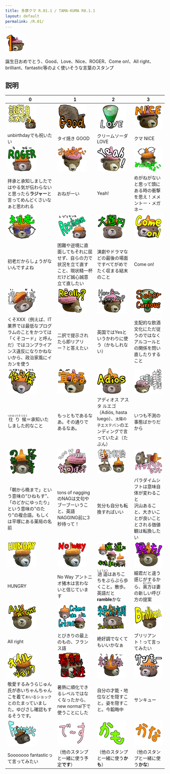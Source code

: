 ```yaml
---
title: 多摩クマ R.01.1 / TAMA-KUMA R0.1.1
layout: default
permalink: /R.01/
---
```


![](images\00_PXL_20240628_100008457_main.png)

誕生日おめでとう、Good、Love、Nice、ROGER、Come on!、All right、brilliant、fantastic等のよく使いそうな言葉のスタンプ

## 説明

| 0 | 1 | 2 | 3 |
|---|---|---|---|
| ![](images\01_PXL_20250218_223224922_誕生日おめでとう.png)| ![](images\02_PXL_20231208_095949460_good.png)| ![](images\03_PXL_20240623_052110621_LOVE.png)| ![](images\04_PXL_20240628_095956204_nice.png)|
|unbirthdayでも祝いたい|タイ焼き GOOD|クリームソーダ LOVE|クマ NICE|
| ![](images\05_IMG_4336_rogrer.png)| ![](images\06_PXL_20240628_100021899_おねがーい.png)| ![](images\07_PXL_20240628_100118865_yeah3.png)| ![](images\08_IMG_4347_めがねがない.png)|
|拝承と承知しましたではやる気が伝わらないと思ったら**ラジャー**と言ってめんどくさいなぁと思われる|おねがーい|Yeah!|めがねがないと思って頭にある時の衝撃を思え！メメントー・メガネー|
| ![](images\09_IMG_4345_初老.png)| ![](images\10_IMG_4337_resilience.png)| ![](images\11_IMG_4349_大団円.png)| ![](images\12_IMG_4337_come_on.png)|
|初老だからしょうがないんですよね|困難や逆境に直面してもそれに屈せず、自らの力で状況を立て直すこと、現状精一杯だけど誠心誠意立て直したい|演劇やドラマなどの最後の場面ですべてがめでたく収まる結末のこと|Come on!|
| ![](images\13_IMG_4349_遺憾.png)| ![](images\14_PXL_20240628_100057584_really.png)| ![](images\15_PXL_20240628_100118865_how_can_i_say_no.png)| ![](images\16_PXL_20240623_052110621_sober_curious.png)|
|くそXXX（例えば、IT業界では最低なプログラムのことをかつては「くそコード」と呼んだ）ではコンプライアンス違反になりかねないから、政治家風にイカンを使う|二択で提示されたら即リアリー？と答えたい|英国ではYesというかわりに使う（かもしれない）|支配的な飲酒文化にただ従うのではなくアルコールとの関係を問い直したりすること|
| ![](images\17_IMG_4334_仕り候.png)| ![](images\18_PXL_20240628_100008457_宜なる.png)| ![](images\19_IMG_4348_adios.png)| ![](images\20_PXL_20240628_100118865_不測の事態.png)|
|<ruby>仕り候<rp>（</rp><rt>つかまつりそうろう</rt><rp>）</rp></ruby>＝承知いたしました的なこと|もっともであるなあ。その通りであるなあ。|アディオス アスタ ルエゴ（Adiós, hasta luego）、`太陽の子エステバン`のエンディングで言っていたよ（たぶん）|いつも不測の事態ばかりだから|
| ![](images\21_IMG_4342_ひねもすのたり.png)| ![](images\22_PXL_20240628_100057584_文句ばっか.png)| ![](images\23_IMG_4343_自分転換.png)| ![](images\24_IMG_4343_パラダイムシフト.png)|
|「朝から晩まで」という意味の“ひねもす”、「のどかにゆったり」という意味の“のたり”の複合語。もしくは平塚にある薬局の名前|tons of naggingのNAGは文句やブーブーいうこと、英語<br/>NAGGING前に3秒待って！|気分も自分も転換すればいい|パラダイムシフトは意味自体が変わること<br/>沢山あること、大きいことが良いこととされる価値観は転換したい|
| ![](images\25_IMG_4338_hungry.png)| ![](images\26_IMG_4338_no_way.png)| ![](images\27_3_kumas_逍遥.png)| ![](images\28_IMG_4340_奥方.png)|
|HUNGRY|No Way アントニオ猪木は言わないと信じています|<ruby>逍遥<rp>（</rp><rt>しょうよう</rt><rp>）</rp></ruby>はあちこちをぶらぶら歩くこと。散歩。英語だと**ramble**かな|細君だと違う感じがするから、<ruby>奥方<rp>（</rp><rt>おくがた</rt><rp>）</rp></ruby>は妻の新しい呼び方の提案<br/>|
| ![](images\29_IMG_4340_all_right.png)| ![](images\30_3_kumas_Crème_de_la_crème.png)| ![](images\31_IMG_4349_絶好調.png)| ![](images\32_PXL_20250218_223206634_Brilliant.png)|
|All right|とびきりの最上のもの、フランス語|絶好調でなくてもいいかなぁ|ブリリアント！って言ってみたい|
| ![](images\33_IMG_4347_オイルショック.png)| ![](images\34_IMG_4339_暑熱回避.png)| ![](images\35_IMG_4341_韜晦.png)| ![](images\36_IMG_4337_サンキュー.png)|
|敬愛するみうらじゅん氏が赤いちゃんちゃんこを着て`おいるショック`とのたまっていました。ゆびさし確認もするそうです。|暑熱に順化できるレベルではなくなったから、new normal下で使うことにした|自分の才能・地位などを隠すこと。姿を隠すこと。今韜晦中|サンキュー|
| ![](images\37_PXL_20250218_223216140_fantastic.png)| ![](images\38_messages_です.png)| ![](images\39_messages_かも.png)| ![](images\40_messages_かな.png)|
|Sooooooo fantasticって言ってみたい|（他のスタンプと一緒に使う予定**です**）|（他のスタンプと一緒に使う**かも**）|（他のスタンプと一緒に使う**かな**）|
